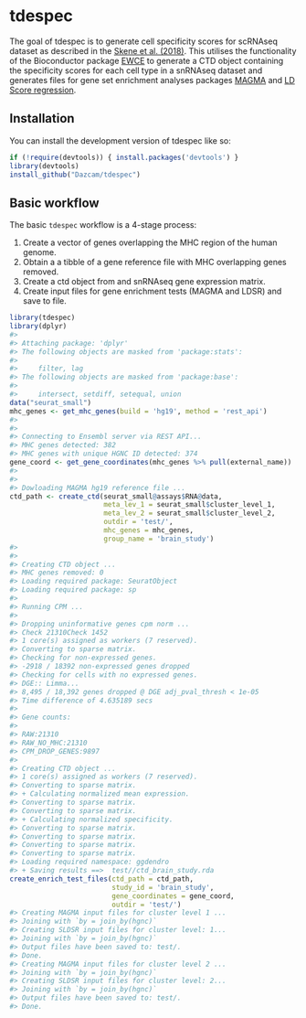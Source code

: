 
<!-- README.md is generated from README.Rmd. Please edit that file -->

# tdespec

<!-- badges: start -->
<!-- badges: end -->

The goal of tdespec is to generate cell specificity scores for scRNAseq
dataset as described in the [Skene et
al. (2018)](https://www.nature.com/articles/s41588-018-0129-5). This
utilises the functionality of the Bioconductor package
[EWCE](https://github.com/NathanSkene/EWCE/) to generate a CTD object
containing the specificity scores for each cell type in a snRNAseq
dataset and generates files for gene set enrichment analyses packages
[MAGMA](https://ctg.cncr.nl/software/magma) and [LD Score
regression](https://github.com/bulik/ldsc).

## Installation

You can install the development version of tdespec like so:

``` r
if (!require(devtools)) { install.packages('devtools') } 
library(devtools)
install_github("Dazcam/tdespec")
```

## Basic workflow

The basic `tdespec` workflow is a 4-stage process:

1.  Create a vector of genes overlapping the MHC region of the human
    genome.
2.  Obtain a a tibble of a gene reference file with MHC overlapping
    genes removed.
3.  Create a ctd object from and snRNAseq gene expression matrix.
4.  Create input files for gene enrichment tests (MAGMA and LDSR) and
    save to file.

``` r
library(tdespec)
library(dplyr)
#> 
#> Attaching package: 'dplyr'
#> The following objects are masked from 'package:stats':
#> 
#>     filter, lag
#> The following objects are masked from 'package:base':
#> 
#>     intersect, setdiff, setequal, union
data("seurat_small")
mhc_genes <- get_mhc_genes(build = 'hg19', method = 'rest_api')
#> 
#> 
#> Connecting to Ensembl server via REST API...
#> MHC genes detected: 382
#> MHC genes with unique HGNC ID detected: 374
gene_coord <- get_gene_coordinates(mhc_genes %>% pull(external_name))
#> 
#> 
#> Dowloading MAGMA hg19 reference file ...
ctd_path <- create_ctd(seurat_small@assays$RNA@data, 
                       meta_lev_1 = seurat_small$cluster_level_1,
                       meta_lev_2 = seurat_small$cluster_level_2,
                       outdir = 'test/',
                       mhc_genes = mhc_genes,
                       group_name = 'brain_study')
#> 
#> 
#> Creating CTD object ...
#> MHC genes removed: 0
#> Loading required package: SeuratObject
#> Loading required package: sp
#> 
#> Running CPM ...
#> 
#> Dropping uninformative genes cpm norm ...
#> Check 21310Check 1452
#> 1 core(s) assigned as workers (7 reserved).
#> Converting to sparse matrix.
#> Checking for non-expressed genes.
#> -2918 / 18392 non-expressed genes dropped
#> Checking for cells with no expressed genes.
#> DGE:: Limma...
#> 8,495 / 18,392 genes dropped @ DGE adj_pval_thresh < 1e-05
#> Time difference of 4.635189 secs
#> 
#> Gene counts:
#> 
#> RAW:21310
#> RAW_NO_MHC:21310
#> CPM_DROP_GENES:9897
#> 
#> Creating CTD object ...
#> 1 core(s) assigned as workers (7 reserved).
#> Converting to sparse matrix.
#> + Calculating normalized mean expression.
#> Converting to sparse matrix.
#> Converting to sparse matrix.
#> + Calculating normalized specificity.
#> Converting to sparse matrix.
#> Converting to sparse matrix.
#> Converting to sparse matrix.
#> Converting to sparse matrix.
#> Loading required namespace: ggdendro
#> + Saving results ==>  test//ctd_brain_study.rda
create_enrich_test_files(ctd_path = ctd_path, 
                         study_id = 'brain_study',
                         gene_coordinates = gene_coord,
                         outdir = 'test/')
#> Creating MAGMA input files for cluster level 1 ...
#> Joining with `by = join_by(hgnc)`
#> Creating SLDSR input files for cluster level: 1...
#> Joining with `by = join_by(hgnc)`
#> Output files have been saved to: test/.
#> Done.
#> Creating MAGMA input files for cluster level 2 ...
#> Joining with `by = join_by(hgnc)`
#> Creating SLDSR input files for cluster level: 2...
#> Joining with `by = join_by(hgnc)`
#> Output files have been saved to: test/.
#> Done.
```
